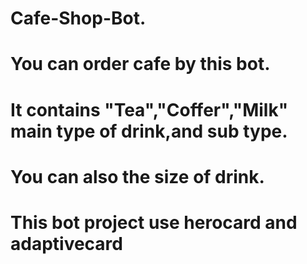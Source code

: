 # Cafe-Shop-Bot.
# You can order cafe by this bot.
# It contains "Tea","Coffer","Milk" main type of drink,and sub type.
# You can also the size of drink.
# This bot project use herocard and adaptivecard
